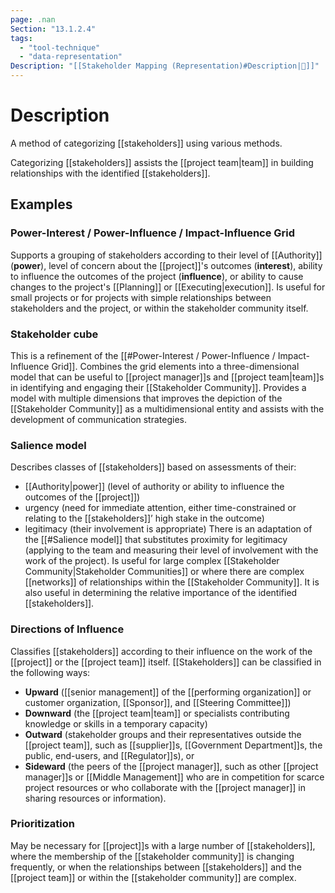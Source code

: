 ```yaml
---
page: .nan
Section: "13.1.2.4"
tags:
  - "tool-technique"
  - "data-representation"
Description: "[[Stakeholder Mapping (Representation)#Description|📝]]"
---
```

# Description
A method of categorizing [[stakeholders]] using various methods.

Categorizing [[stakeholders]] assists the [[project team|team]] in building relationships with the identified [[stakeholders]].
## Examples
### Power-Interest / Power-Influence / Impact-Influence Grid
Supports a grouping of stakeholders according to their level of [[Authority]] (**power**), level of concern about the [[project]]'s outcomes (**interest**), ability to influence the outcomes of the project (**influence**), or ability to cause changes to the project's [[Planning]] or [[Executing|execution]]. Is useful for small projects or for projects with simple relationships between stakeholders and the project, or within the stakeholder community itself.
### Stakeholder cube
This is a refinement of the [[#Power-Interest / Power-Influence / Impact-Influence Grid]]. Combines the grid elements into a three-dimensional model that can be useful to [[project manager]]s and [[project team|team]]s in identifying and engaging their [[Stakeholder Community]]. Provides a model with multiple dimensions that improves the depiction of the [[Stakeholder Community]] as a multidimensional entity and assists with the development of communication strategies.
### Salience model
Describes classes of [[stakeholders]] based on assessments of their:
- [[Authority|power]] (level of authority or ability to influence the outcomes of the [[project]])
- urgency (need for immediate attention, either time-constrained or relating to the [[stakeholders]]’ high stake in the outcome)
- legitimacy (their involvement is appropriate)
There is an adaptation of the [[#Salience model]] that substitutes proximity for legitimacy (applying to the team and measuring their level of involvement with the work of the project). Is useful for large complex [[Stakeholder Community|Stakeholder Communities]] or where there are complex [[networks]] of relationships within the [[Stakeholder Community]]. It is also useful in determining the relative importance of the identified [[stakeholders]].
### Directions of Influence
Classifies [[stakeholders]] according to their influence on the work of the [[project]] or the [[project team]] itself. [[Stakeholders]] can be classified in the following ways:
- **Upward** ([[senior management]] of the [[performing organization]] or customer organization, [[Sponsor]], and [[Steering Committee]])
- **Downward** (the [[project team|team]] or specialists contributing knowledge or skills in a temporary capacity)
- **Outward** (stakeholder groups and their representatives outside the [[project team]], such as [[supplier]]s, [[Government Department]]s, the public, end-users, and [[Regulator]]s), or
- **Sideward** (the peers of the [[project manager]], such as other [[project manager]]s or [[Middle Management]] who are in competition for scarce project resources or who collaborate with the [[project manager]] in sharing resources or information).
### Prioritization
May be necessary for [[project]]s with a large number of [[stakeholders]], where the membership of the [[stakeholder community]] is changing frequently, or when the relationships between [[stakeholders]] and the [[project team]] or within the [[stakeholder community]] are complex.